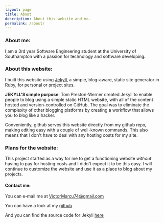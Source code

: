 ```yaml
---
layout: page
title: About
description: About this website and me.
permalink: /about/
---
```


### About me:
I am a 3rd year Software Engineering student at the University of Southampton with a passion for technology and software developing.


### About this website:
I built this website using [Jekyll](http://jekyllrb.com/), a simple, blog-aware, static site generator in Ruby, for personal or project sites.

**JEKYLL’S simple purpose**:
Tom Preston-Werner created Jekyll to enable people to blog using a simple static HTML website, with all of the content hosted 
and version-controlled on GitHub. The goal was to eliminate the complexity of other blogging platforms by creating a workflow
that allows you to blog like a hacker.

Conveniently, github serves this website directly from my github repo, making editing easy with a couple of well-known commands.
This also means that I don't have to deal with any hosting costs for my site.

### Plans for the website:
This project started as a way for me to get a functioning website *without* having to pay for hosting costs and I didn't expect it to be this easy. I will continue to customize the website and use it as a place to blog about my projects.



#### Contact me:
You can e-mail me at [VictorMarcu74@gmail.com](mailto:victormarcu74@gmail.com)

You can have a look at my [github](https://github.com/victormarcu)

And you can find the source code for Jekyll [here](https://github.com/jekyll/jekyll)
